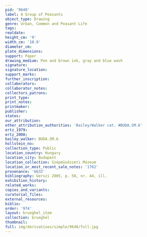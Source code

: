 ```yaml
---
pid: '9640'
label: A Group of Peasants
object_type: Drawing
genre: Urban, Common and Peasant Life
tags: 
realdate: 
height_cm: '9'
width_cm: '10.9'
diameter_cm: 
plate_dimensions: 
support: Paper
drawing_medium: Pen and brown ink, gray and blue wash
signature: 
signature_location: 
support_marks: 
further_inscription: 
collaborators: 
collaborator_notes: 
collectors_patrons: 
print_type: 
print_notes: 
printmaker: 
publisher: 
states: 
our_attribution: 
other_attribution_authorities: 'Bailey/Walker cat. #BUDA.SM.6'
ertz_1979: 
ertz_2008: 
bailey_walker: BUDA.SM.6
hollstein_no: 
collection_type: Public
location_country: Hungary
location_city: Budapest
location_collection: Szépmüvészeti Múzeum
location_or_most_recent_sale_notes: '1762'
provenance: '6632'
bibliography: Gerszi 2005, p. 58, nr. 44, ill.
exhibition_history: 
related_works: 
copies_and_variants: 
curatorial_files: 
external_resources: 
biblio: 
order: '974'
layout: brueghel_item
collection: brueghel
thumbnail: 
full: img/derivatives/simple/9640/full.jpg
---
```

